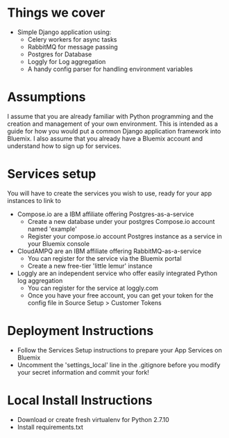 # Things we cover

- Simple Django application using:
    - Celery workers for async tasks 
    - RabbitMQ for message passing
    - Postgres for Database
    - Loggly for Log aggregation
    - A handy config parser for handling environment variables


# Assumptions

I assume that you are already familiar with Python programming and the creation and management of your own environment.
This is intended as a guide for how you would put a common Django application framework into Bluemix.
I also assume that you already have a Bluemix account and understand how to sign up for services.


# Services setup
You will have to create the services you wish to use, ready for your app instances to link to

- Compose.io are a IBM affiliate offering Postgres-as-a-service
    - Create a new database under your postgres Compose.io account named 'example'
    - Register your compose.io account Postgres instance as a service in your Bluemix console
- CloudAMPQ are an IBM affiliate offering RabbitMQ-as-a-service
    - You can register for the service via the Bluemix portal
    - Create a new free-tier 'little lemur' instance
- Loggly are an independent service who offer easily integrated Python log aggregation
    - You can register for the service at loggly.com
    - Once you have your free account, you can get your token for the config file in Source Setup > Customer Tokens

# Deployment Instructions

- Follow the Services Setup instructions to prepare your App Services on Bluemix
- Uncomment the 'settings_local' line in the .gitignore before you modify your secret information and commit your fork!

# Local Install Instructions

- Download or create fresh virtualenv for Python 2.7.10
- Install requirements.txt
